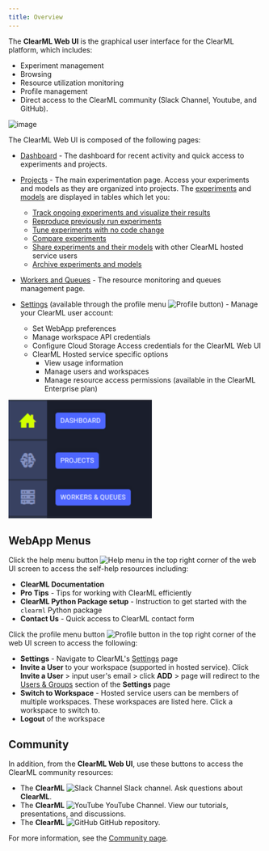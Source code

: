 ```yaml
---
title: Overview
---
```


The **ClearML Web UI** is the graphical user interface for the ClearML platform, which includes:
* Experiment management
* Browsing
* Resource utilization monitoring
* Profile management
* Direct access to the ClearML community (Slack Channel, Youtube, and GitHub).

![image](../img/webapp_screenshots.gif)


The ClearML Web UI is composed of the following pages:
* [Dashboard](webapp_home.md) - The dashboard for recent activity and quick access to experiments and projects.
* [Projects](webapp_projects_page.md) - The main experimentation page. Access your experiments and models as they are organized into projects.
  The [experiments](webapp_exp_table.md) and [models](webapp_model_table.md) are displayed in tables
  which let you:
    * [Track ongoing experiments and visualize their results](webapp_exp_track_visual.md)
    * [Reproduce previously run experiments](webapp_exp_reproducing.md)
    * [Tune experiments with no code change](webapp_exp_tuning.md)
    * [Compare experiments](webapp_exp_comparing.md)
    * [Share experiments and their models](webapp_exp_sharing.md) with other ClearML hosted service users 
    * [Archive experiments and models](webapp_archiving.md)

* [Workers and Queues](webapp_workers_queues.md) - The resource monitoring and queues management page.
  
* [Settings](webapp_profile.md) (available through the profile menu <img src="/docs/latest/icons/ico-me.svg" alt="Profile button" className="icon size-lg space-sm" />) - 
  Manage your ClearML user account:
  * Set WebApp preferences
  * Manage workspace API credentials
  * Configure Cloud Storage Access credentials for the ClearML Web UI
  * ClearML Hosted service specific options
    * View usage information
    * Manage users and workspaces
    * Manage resource access permissions (available in the ClearML Enterprise plan)
  
![module icons](../img/webapp_module_icons.png)


## WebApp Menus 

Click the help menu button <img src="/docs/latest/icons/ico-help-outlined.svg" alt="Help menu" className="icon size-lg space-sm" />
in the top right corner of the web UI screen to access the self-help resources including: 
* **ClearML Documentation**
* **Pro Tips** - Tips for working with ClearML efficiently
* **ClearML Python Package setup** - Instruction to get started with the `clearml` Python package
* **Contact Us** - Quick access to ClearML contact form

Click the profile menu button <img src="/docs/latest/icons/ico-me.svg" alt="Profile button" className="icon size-lg space-sm" /> 
  in the top right corner of the web UI screen to access the following: 
* **Settings** - Navigate to ClearML's [Settings](webapp_profile.md) page
* **Invite a User** to your workspace (supported in hosted service). Click **Invite a User** > input user's 
email > click **ADD** > page will redirect to the [Users & Groups](webapp_profile.md#users--groups) section of 
  the **Settings** page 
* **Switch to Workspace** - Hosted service users can be members of multiple workspaces. These workspaces are listed here. 
  Click a workspace to switch to.
* **Logout** of the workspace 

## Community 

In addition, from the **ClearML Web UI**, use these buttons to access the ClearML community resources:

* The **ClearML** <img src="/docs/latest/icons/ico-slack-c.svg" alt="Slack Channel" className="icon size-md" /> Slack channel. 
  Ask questions about **ClearML**.
* The **ClearML** <img src="/docs/latest/icons/ico-youtube.svg" alt="YouTube" className="icon size-md" /> YouTube Channel. 
  View our tutorials, presentations, and discussions.
* The **ClearML** <img src="/docs/latest/icons/ico-github.svg" alt="GitHub" className="icon size-md" /> GitHub repository.


For more information, see the [Community page](../community.md).
